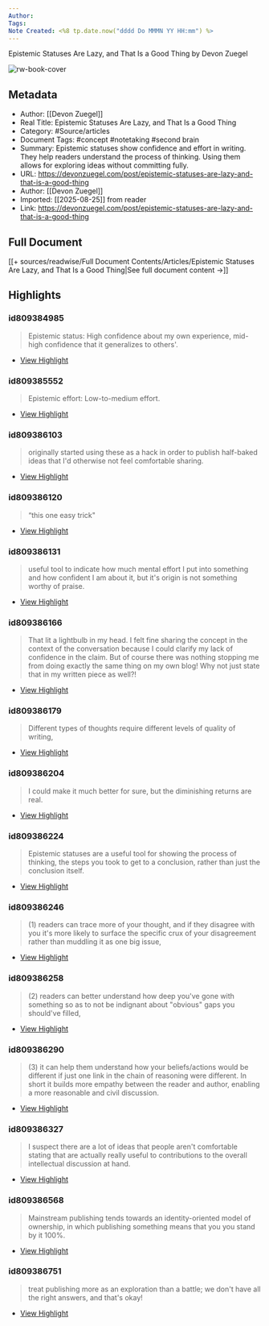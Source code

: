 ```yaml
---
Author: 
Tags:
Note Created: <%8 tp.date.now("dddd Do MMMN YY HH:mm") %>
---
```

Epistemic Statuses Are Lazy, and That Is a Good Thing by Devon Zuegel

![rw-book-cover](https://readwise-assets.s3.amazonaws.com/static/images/article1.be68295a7e40.png)

## Metadata
- Author: [[Devon Zuegel]]
- Real Title: Epistemic Statuses Are Lazy, and That Is a Good Thing
- Category: #Source/articles
- Document Tags:  #concept  #notetaking  #second brain 
- Summary: Epistemic statuses show confidence and effort in writing. They help readers understand the process of thinking. Using them allows for exploring ideas without committing fully.
- URL: https://devonzuegel.com/post/epistemic-statuses-are-lazy-and-that-is-a-good-thing
- Author: [[Devon Zuegel]]
- Imported: [[2025-08-25]] from reader
- Link: https://devonzuegel.com/post/epistemic-statuses-are-lazy-and-that-is-a-good-thing

## Full Document
[[+ sources/readwise/Full Document Contents/Articles/Epistemic Statuses Are Lazy, and That Is a Good Thing|See full document content →]]

## Highlights
### id809384985

> Epistemic status: High confidence about my own experience, mid-high confidence that it generalizes to others'.

 * [View Highlight](https://read.readwise.io/read/01jc5rm7x35rcz11sj5av16zp2)
### id809385552

> Epistemic effort: Low-to-medium effort.

 * [View Highlight](https://read.readwise.io/read/01jc5rmz2g5xf15bn6vc1n9z6x)
### id809386103

> originally started using these as a hack in order to publish half-baked ideas that I'd otherwise not feel comfortable sharing.

 * [View Highlight](https://read.readwise.io/read/01jc5rnhyzaddwb2yhxkz4kahk)
### id809386120

> “this one easy trick"

 * [View Highlight](https://read.readwise.io/read/01jc5rp26b18z1je0mrm2q9was)
### id809386131

> useful tool to indicate how much mental effort I put into something and how confident I am about it, but it's origin is not something worthy of praise.

 * [View Highlight](https://read.readwise.io/read/01jc5rpdgahb8tq2f3pyympxgb)
### id809386166

> That lit a lightbulb in my head. I felt fine sharing the concept in the context of the conversation because I could clarify my lack of confidence in the claim. But of course there was nothing stopping me from doing exactly the same thing on my own blog! Why not just state that in my written piece as well?!

 * [View Highlight](https://read.readwise.io/read/01jc5rr1jh8enfxr0k9kyy4bys)
### id809386179

> Different types of thoughts require different levels of quality of writing,

 * [View Highlight](https://read.readwise.io/read/01jc5rrpz2bnmckm2fdd53mgrm)
### id809386204

> I could make it much better for sure, but the diminishing returns are real.

 * [View Highlight](https://read.readwise.io/read/01jc5rs5dkqt9gg0tmfkwwv67r)
### id809386224

> Epistemic statuses are a useful tool for showing the process of thinking, the steps you took to get to a conclusion, rather than just the conclusion itself.

 * [View Highlight](https://read.readwise.io/read/01jc5rspjjjwxmh9fvpcjb2mvr)
### id809386246

> (1) readers can trace more of your thought, and if they disagree with you it's more likely to surface the specific crux of your disagreement rather than muddling it as one big issue,

 * [View Highlight](https://read.readwise.io/read/01jc5rtd51a5ndj140gd262wf1)
### id809386258

> (2) readers can better understand how deep you've gone with something so as to not be indignant about "obvious" gaps you should've filled,

 * [View Highlight](https://read.readwise.io/read/01jc5rtxevg4xf6hpfqfvqg2eq)
### id809386290

> (3) it can help them understand how your beliefs/actions would be different if just one link in the chain of reasoning were different. In short it builds more empathy between the reader and author, enabling a more reasonable and civil discussion.

 * [View Highlight](https://read.readwise.io/read/01jc5rvg813f5f410x8eg0thzk)
### id809386327

> I suspect there are a lot of ideas that people aren't comfortable stating that are actually really useful to contributions to the overall intellectual discussion at hand.

 * [View Highlight](https://read.readwise.io/read/01jc5rw4bqrktqywfja43hkyq8)
### id809386568

> Mainstream publishing tends towards an identity-oriented model of ownership, in which publishing something means that you you stand by it 100%.

 * [View Highlight](https://read.readwise.io/read/01jc5rwjqrtmarmk8sqmzytcbp)
### id809386751

> treat publishing more as an exploration than a battle; we don't have all the right answers, and that's okay!

 * [View Highlight](https://read.readwise.io/read/01jc5rx45k05tdnmgsydk27jw8)

